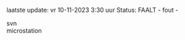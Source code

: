 laatste update: 
vr 10-11-2023  3:30   uur 
Status: FAALT - fout - 
<div class="service R">svn</div><div class="service Y">microstation</div>